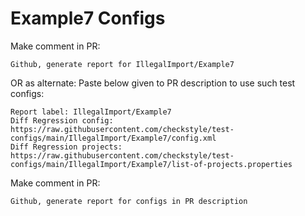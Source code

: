# Example7 Configs
Make comment in PR:
```
Github, generate report for IllegalImport/Example7
```
OR as alternate:
Paste below given to PR description to use such test configs:
```
Report label: IllegalImport/Example7
Diff Regression config: https://raw.githubusercontent.com/checkstyle/test-configs/main/IllegalImport/Example7/config.xml
Diff Regression projects: https://raw.githubusercontent.com/checkstyle/test-configs/main/IllegalImport/Example7/list-of-projects.properties
```
Make comment in PR:
```
Github, generate report for configs in PR description
```

